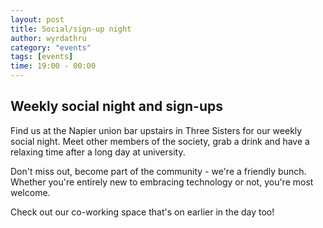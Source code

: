 ```yaml
---
layout: post
title: Social/sign-up night
author: wyrdathru
category: "events"
tags: [events]
time: 19:00 - 00:00
---
```

## Weekly social night and sign-ups
Find us at the Napier union bar upstairs in Three Sisters for our weekly social night. Meet other members of the society, grab a drink and have a relaxing time after a long day at university.

Don't miss out, become part of the community - we're a friendly bunch. Whether you're entirely new to embracing technology or not, you're most welcome.

Check out our co-working space that's on earlier in the day too!